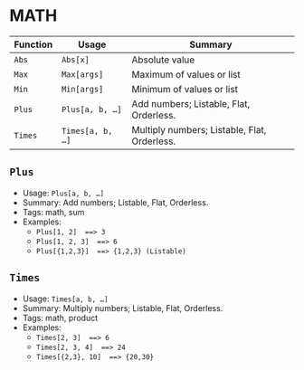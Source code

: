 # MATH

| Function | Usage | Summary |
|---|---|---|
| `Abs` | `Abs[x]` | Absolute value |
| `Max` | `Max[args]` | Maximum of values or list |
| `Min` | `Min[args]` | Minimum of values or list |
| `Plus` | `Plus[a, b, …]` | Add numbers; Listable, Flat, Orderless. |
| `Times` | `Times[a, b, …]` | Multiply numbers; Listable, Flat, Orderless. |

## `Plus`

- Usage: `Plus[a, b, …]`
- Summary: Add numbers; Listable, Flat, Orderless.
- Tags: math, sum
- Examples:
  - `Plus[1, 2]  ==> 3`
  - `Plus[1, 2, 3]  ==> 6`
  - `Plus[{1,2,3}]  ==> {1,2,3} (Listable)`

## `Times`

- Usage: `Times[a, b, …]`
- Summary: Multiply numbers; Listable, Flat, Orderless.
- Tags: math, product
- Examples:
  - `Times[2, 3]  ==> 6`
  - `Times[2, 3, 4]  ==> 24`
  - `Times[{2,3}, 10]  ==> {20,30}`
